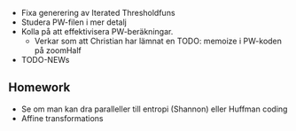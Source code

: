 - Fixa generering av Iterated Thresholdfuns
- Studera PW-filen i mer detalj
- Kolla på att effektivisera PW-beräkningar.
	- Verkar som att Christian har lämnat en TODO: memoize i PW-koden på zoomHalf
- TODO-NEWs
## Homework

- Se om man kan dra paralleller till entropi (Shannon) eller Huffman coding
- Affine transformations